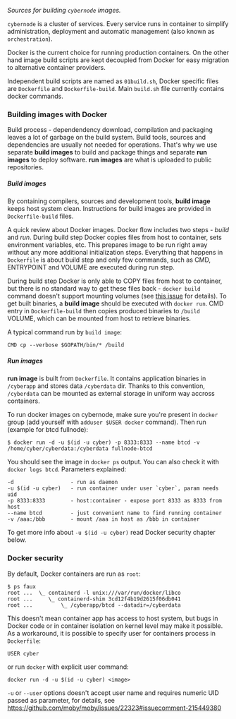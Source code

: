 *Sources for building `cybernode` images.*

`cybernode` is a cluster of services. Every service runs in
container to simplify administration, deployment and
automatic management (also known as `orchestration`).

Docker is the current choice for running production
containers. On the other hand image build scripts are kept
decoupled from Docker for easy migration to alternative
container providers.

Independent build scripts are named as `01build.sh`, Docker
specific files are `Dockerfile` and `Dockerfile-build`.
Main `build.sh` file currently contains docker commands.


### Building images with Docker

Build process - dependendency download, compilation and
packaging leaves a lot of garbage on the build system.
Build tools, sources and dependencies are usually not
needed for operations. That's why we use separate
**build images** to build and package things and separate
**run images** to deploy software. **run images** are what
is uploaded to public repositories.

##### Build images

By containing compilers, sources and development tools,
**build image** keeps host system clean. Instructions for
build images are provided in `Dockerfile-build` files.

A quick review about Docker images. Docker flow includes
two steps - *build* and *run*. During build step Docker
copies files from host to container, sets environment
variables, etc. This prepares image to be run right away
without any more additional initialization steps.
Everything that happens in `Dockerfile` is about build step
and only few commands, such as CMD, ENTRYPOINT and VOLUME
are executed during run step.

During build step Docker is only able to COPY files from
host to container, but there is no standard way to get
these files back - `docker build` command doesn't support
mounting volumes (see
[this issue](https://github.com/moby/moby/issues/17745) for
details). To get built binaries, a **build image** should
be executed with `docker run`. CMD entry in
`Dockerfile-build` then copies produced binaries to
`/build` VOLUME, which can be mounted from host to retrieve
binaries.

A typical command run by `build image`:

    CMD cp --verbose $GOPATH/bin/* /build


##### Run images

**run image** is built from `Dockerfile`. It contains
application binaries in `/cyberapp` and stores data
`/cyberdata` dir. Thanks to this convention, `/cyberdata`
can be mounted as external storage in uniform way accross
containers.

To run docker images on cybernode, make sure you're present
in `docker` group (add yourself with `adduser $USER docker`
command). Then run (example for btcd fullnode):

    $ docker run -d -u $(id -u cyber) -p 8333:8333 --name btcd -v /home/cyber/cyberdata:/cyberdata fullnode-btcd

You should see the image in `docker ps` output. You can also
check it with `docker logs btcd`. Parameters explained:

    -d                  - run as daemon 
    -u $(id -u cyber)   - run container under user `cyber`, param needs uid
    -p 8333:8333        - host:container - expose port 8333 as 8333 from host
    --name btcd         - just convenient name to find running container
    -v /aaa:/bbb        - mount /aaa in host as /bbb in container

To get more info about `-u $(id -u cyber)` read Docker
security chapter below.

### Docker security

By default, Docker containers are run as `root`:

    $ ps faux
    root ...  \_ containerd -l unix:///var/run/docker/libco
    root ...     \_ containerd-shim 3cd12f4b19d2615f06db041
    root ...         \_ /cyberapp/btcd --datadir=/cyberdata 


This doesn't mean container app has access to host system,
but bugs in Docker code or in container isolation on kernel
level may make it possible. As a workaround, it is possible
to specify user for containers process in `Dockerfile`:

    USER cyber

or run `docker` with explicit user command:

    docker run -d -u $(id -u cyber) <image>

`-u` or `--user` options doesn't accept user name and
requires numeric UID passed as parameter, for details, see
https://github.com/moby/moby/issues/22323#issuecomment-215449380
